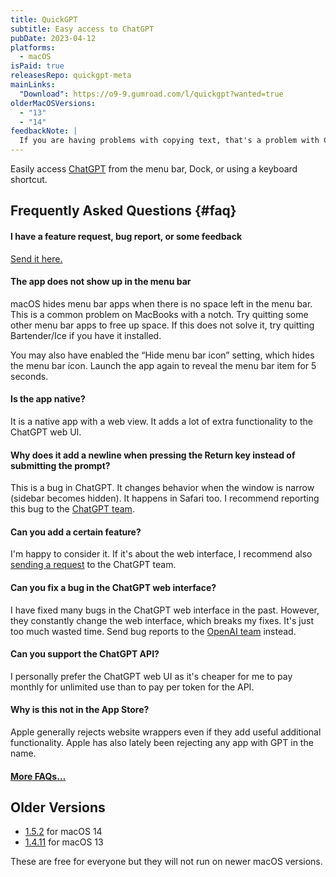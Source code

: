 ```yaml
---
title: QuickGPT
subtitle: Easy access to ChatGPT
pubDate: 2023-04-12
platforms:
  - macOS
isPaid: true
releasesRepo: quickgpt-meta
mainLinks:
  "Download": https://o9-9.gumroad.com/l/quickgpt?wanted=true
olderMacOSVersions:
  - "13"
  - "14"
feedbackNote: |
  If you are having problems with copying text, that's a problem with ChatGPT and not the app. The same problem can be seen on https://chatgpt.com
---
```


Easily access [ChatGPT](https://www.zdnet.com/article/what-is-chatgpt-and-why-does-it-matter-heres-everything-you-need-to-know/) from the menu bar, Dock, or using a keyboard shortcut.

## Frequently Asked Questions {#faq}

#### I have a feature request, bug report, or some feedback

[Send it here.](https://o9-9.github.io/feedback?product=QuickGPT&referrer=Website-FAQ)

#### The app does not show up in the menu bar

macOS hides menu bar apps when there is no space left in the menu bar. This is a common problem on MacBooks with a notch. Try quitting some other menu bar apps to free up space. If this does not solve it, try quitting Bartender/Ice if you have it installed.

You may also have enabled the “Hide menu bar icon” setting, which hides the menu bar icon. Launch the app again to reveal the menu bar item for 5 seconds.

#### Is the app native?

It is a native app with a web view. It adds a lot of extra functionality to the ChatGPT web UI.

#### Why does it add a newline when pressing the Return key instead of submitting the prompt?

This is a bug in ChatGPT. It changes behavior when the window is narrow (sidebar becomes hidden). It happens in Safari too. I recommend reporting this bug to the [ChatGPT team](mailto:support@openai.com).

#### Can you add a certain feature?

I'm happy to consider it. If it's about the web interface, I recommend also [sending a request](mailto:support@openai.com) to the ChatGPT team.

#### Can you fix a bug in the ChatGPT web interface?

I have fixed many bugs in the ChatGPT web interface in the past. However, they constantly change the web interface, which breaks my fixes. It's just too much wasted time. Send bug reports to the [OpenAI team](mailto:support@openai.com) instead.

#### Can you support the ChatGPT API?

I personally prefer the ChatGPT web UI as it's cheaper for me to pay monthly for unlimited use than to pay per token for the API.

#### Why is this not in the App Store?

Apple generally rejects website wrappers even if they add useful additional functionality. Apple has also lately been rejecting any app with GPT in the name.

#### [More FAQs…](/apps/faq)

## Older Versions

- [1.5.2](https://github.com/o9-9/o9-9.github.com/releases/download/v1.0.0/QuickGPT.1.5.2.-.macOS.14.zip) for macOS 14
- [1.4.11](https://github.com/o9-9/meta/files/14156246/QuickGPT.1.4.11.zip) for macOS 13

These are free for everyone but they will not run on newer macOS versions.
